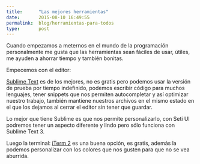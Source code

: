 ```yaml
---
title:  	"Las mejores herramientas"
date:   	2015-08-10 16:49:55
permalink: 	blog/herramientas-para-todos
type: 		post
---
```

Cuando empezamos a meternos en el mundo de la programación personalmente me gusta que las herramientas sean fáciles de usar, útiles, me ayuden a ahorrar tiempo y también bonitas.

Empecemos con el editor:

[Sublime Text](http://www.sublimetext.com/3) es de los mejores, no es gratis pero podemos usar la versión de prueba por tiempo indefinido, podemos escribir código para muchos lenguajes, tener snippets que nos permiten autocompletar y así optimizar nuestro trabajo, también mantiene nuestros archivos en el mismo estado en el que los dejamos al cerrar el editor sin tener que guardar.

Lo mejor que tiene Sublime es que nos permite personalizarlo, con Seti UI podremos tener un aspecto diferente y lindo pero sólo funciona con Sublime Text 3.

Luego la terminal:
[iTerm 2](https://www.iterm2.com/downloads.html) es una buena opción, es gratis, además la podemos personalizar con los colores que nos gusten para que no se vea aburrida.
